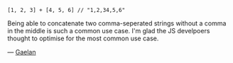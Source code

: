 ```
[1, 2, 3] + [4, 5, 6] // "1,2,34,5,6"
```

Being able to concatenate two comma-seperated strings without a comma in the middle is such a common use case. I'm glad the JS develpoers thought to optimise for the most common use case.

— [Gaelan][me]

[me]: https://github.com/Gaelan
